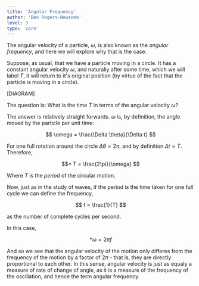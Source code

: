 ```yaml
---
title: 'Angular Frequency'
author: 'Ben Rogers-Newsome'
level: 3
type: 'core'
---
```


The angular velocity of a particle, $\omega$, is also known as the *angular frequency*, and here we will explore why that is the case.

Suppose, as usual, that we have a particle moving in a circle. It has a constant angular velocity $\omega$, and naturally after some time, which we will label $T$, it will return to it's original position (by virtue of the fact that the particle is moving in a circle).

[DIAGRAM]

The question is: What is the time $T$ in terms of the angular velocity $\omega$?

The answer is relatively straight forwards. $\omega$ is, by definition, the angle moved by the particle per unit time:

$$
	\omega = \frac{\Delta \theta}{\Delta t}
$$

For one full rotation around the circle $\Delta\theta = 2\pi$, and by definition $\Delta t = T$. Therefore,

$$*
	T = \frac{2\pi}{\omega}
$$

Where $T$ is the *period* of the circular motion.

Now, just as in the study of waves, if the period is the time taken for one full cycle we can define the frequency,

$$
	f = \frac{1}{T}
$$

as the number of complete cycles per second.

In this case,

$$*
	\omega = 2\pi f
$$

And so we see that the angular velocity of the motion only differes from the frequency of the motion by a factor of $2\pi$ - that is, they are directly proportional to each other. In this sense, angular velocity is just as equaly a measure of rate of change of angle, as it is a measure of the frequency of the oscillation, and hence the term angular frequency.
